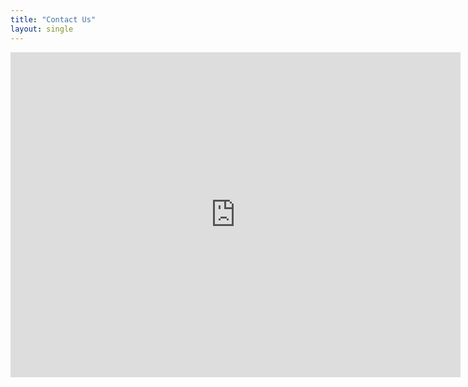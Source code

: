 ```yaml
---
title: "Contact Us"
layout: single
---
```

<center>
<iframe src="https://docs.google.com/forms/d/e/1FAIpQLSeom-3E-jjFI4wwCLBQjKJsBx81_Z6zUSmwbVOCm4hC4VIPXQ/viewform?embedded=true" width="720" height="520" frameborder="0" marginheight="0" marginwidth="0">Loading…</iframe>
